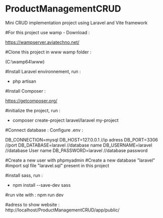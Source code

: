# ProductManagementCRUD
Mini CRUD implementation project using Laravel and Vite framework 

#For this project use wamp - Download : 

https://wampserver.aviatechno.net/

#Clone this project in www wamp folder : 

(C:\wamp64\www)

#Install Laravel environnement, run :

- php artisan

#Install Composer :  

https://getcomposer.org/


#initialize the project, run : 

- composer create-project laravel/laravel my-project

#Connect database : 
Configure .env :

DB_CONNECTION=mysql
DB_HOST=127.0.0.1 //ip adress
DB_PORT=3306 //port
DB_DATABASE=laravel //database name
DB_USERNAME=laravel //database User name
DB_PASSWORD=laravel //database password 

#Create a new user with phpmyadmin
#Create a new database "laravel"
#import sql file "laravel.sql" present in this project

#install sass, run :

- npm install --save-dev sass



#run vite with : npm run dev

#adress to show website : http://localhost/ProductManagementCRUD/app/public/